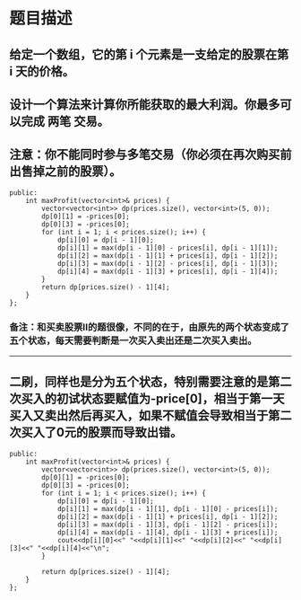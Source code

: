 # 题目描述
## 给定一个数组，它的第 i 个元素是一支给定的股票在第 i 天的价格。
## 设计一个算法来计算你所能获取的最大利润。你最多可以完成 两笔 交易。
## 注意：你不能同时参与多笔交易（你必须在再次购买前出售掉之前的股票）。
```class Solution {
public:
    int maxProfit(vector<int>& prices) {
        vector<vector<int>> dp(prices.size(), vector<int>(5, 0));
        dp[0][1] = -prices[0];
        dp[0][3] = -prices[0];
        for (int i = 1; i < prices.size(); i++) {
            dp[i][0] = dp[i - 1][0];
            dp[i][1] = max(dp[i - 1][0] - prices[i], dp[i - 1][1]);
            dp[i][2] = max(dp[i - 1][1] + prices[i], dp[i - 1][2]);
            dp[i][3] = max(dp[i - 1][2] - prices[i], dp[i - 1][3]);
            dp[i][4] = max(dp[i - 1][3] + prices[i], dp[i - 1][4]);
        }
        return dp[prices.size() - 1][4];
    }
};
```
### **备注**：和买卖股票II的题很像，不同的在于，由原先的两个状态变成了五个状态，每天需要判断是一次买入卖出还是二次买入卖出。
***
## 二刷，同样也是分为五个状态，特别需要注意的是第二次买入的初试状态要赋值为-price[0]，相当于第一天买入又卖出然后再买入，如果不赋值会导致相当于第二次买入了0元的股票而导致出错。
```class Solution {
public:
    int maxProfit(vector<int>& prices) {
        vector<vector<int>> dp(prices.size(), vector<int>(5, 0));
        dp[0][1] = -prices[0];
        dp[0][3] = -prices[0];
        for (int i = 1; i < prices.size(); i++) {
            dp[i][0] = dp[i - 1][0];
            dp[i][1] = max(dp[i - 1][1], dp[i - 1][0] - prices[i]);
            dp[i][2] = max(dp[i - 1][1] + prices[i], dp[i - 1][2]);               
            dp[i][3] = max(dp[i - 1][3], dp[i - 1][2] - prices[i]);
            dp[i][4] = max(dp[i - 1][4], dp[i - 1][3] + prices[i]);
            cout<<dp[i][0]<<" "<<dp[i][1]<<" "<<dp[i][2]<<" "<<dp[i][3]<<" "<<dp[i][4]<<"\n";
        }

        return dp[prices.size() - 1][4];
    }
};
```